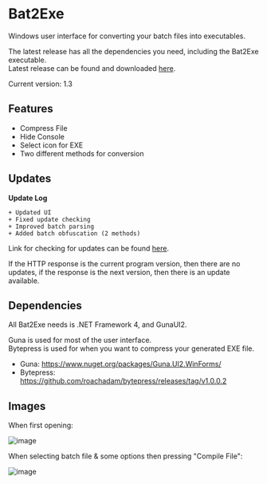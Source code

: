 # Bat2Exe
Windows user interface for converting your batch files into executables.                                                                                                                                                                                                                                                                   

The latest release has all the dependencies you need, including the Bat2Exe executable.                                                                          
Latest release can be found and downloaded [here](https://github.com/dehoisted/Bat2Exe/releases/tag/1.3).                                                                                                                                                   

Current version: 1.3

## Features
+ Compress File
+ Hide Console
+ Select icon for EXE
+ Two different methods for conversion

## Updates
**Update Log**
```
+ Updated UI
+ Fixed update checking
+ Improved batch parsing
+ Added batch obfuscation (2 methods)
```
Link for checking for updates can be found [here](https://pastebin.com/raw/DS0hgb0F).
                                                                                               
If the HTTP response is the current program version, then there are no updates, if the response is the next version, then there is an update available.

## Dependencies
All Bat2Exe needs is .NET Framework 4, and GunaUI2.

Guna is used for most of the user interface.                                                                                     
Bytepress is used for when you want to compress your generated EXE file.
+ Guna: https://www.nuget.org/packages/Guna.UI2.WinForms/                                                               
+ Bytepress: https://github.com/roachadam/bytepress/releases/tag/v1.0.0.2

## Images
When first opening:

![image](https://user-images.githubusercontent.com/75084509/133696989-b6670012-0408-465e-b3a2-87ac7c000ed0.png)


When selecting batch file & some options then pressing "Compile File":

![image](https://user-images.githubusercontent.com/75084509/133697242-e4d905cc-adeb-4c1c-8d10-93325cb29803.png)
